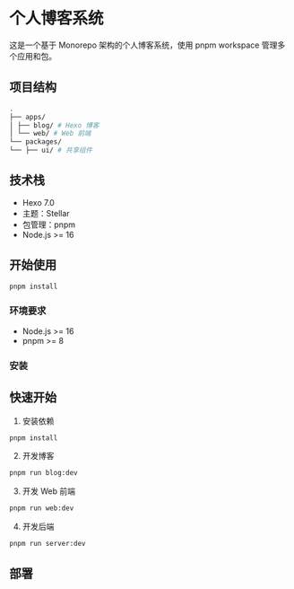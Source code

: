 # 个人博客系统

这是一个基于 Monorepo 架构的个人博客系统，使用 pnpm workspace 管理多个应用和包。

## 项目结构

```bash
.
├── apps/
│ ├── blog/ # Hexo 博客
│ └── web/ # Web 前端
└── packages/
└── ├── ui/ # 共享组件
```

## 技术栈

- Hexo 7.0
- 主题：Stellar
- 包管理：pnpm
- Node.js >= 16

## 开始使用

```bash
pnpm install
```

### 环境要求

- Node.js >= 16
- pnpm >= 8

### 安装

## 快速开始

1. 安装依赖

```bash
pnpm install
```

2. 开发博客

```bash
pnpm run blog:dev
```

3. 开发 Web 前端

```bash
pnpm run web:dev
```

4. 开发后端

```bash
pnpm run server:dev
```

## 部署
